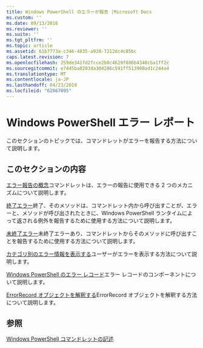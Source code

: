 ```yaml
---
title: Windows PowerShell のエラーが報告 |Microsoft Docs
ms.custom: ''
ms.date: 09/13/2016
ms.reviewer: ''
ms.suite: ''
ms.tgt_pltfrm: ''
ms.topic: article
ms.assetid: 61b7773a-c346-4835-a928-7212dc4c85bc
caps.latest.revision: 7
ms.openlocfilehash: 259de341fd2fcce2b0c4629f806b4348cba1ff2c
ms.sourcegitcommit: e7445ba8203da304286c591ff513900ad1c244a4
ms.translationtype: MT
ms.contentlocale: ja-JP
ms.lasthandoff: 04/23/2019
ms.locfileid: "62067095"
---
```

# <a name="windows-powershell-error-reporting"></a>Windows PowerShell エラー レポート

このセクションのトピックでは、コマンドレットがエラーを報告する方法について説明します。

## <a name="in-this-section"></a>このセクションの内容

[エラー報告の概念](./error-reporting-concepts.md)コマンドレットは、エラーの報告に使用できる 2 つのメカニズムについて説明します。

[終了エラー](./terminating-errors.md)終了、そのメソッドは、コマンドレット内から呼び出すことが、エラーと、メソッドが呼び出されたときに、Windows PowerShell ランタイムによって返される例外を報告するために使用する方法について説明します。

[未終了エラー](./non-terminating-errors.md)未終了エラーあり、コマンドレットからそのメソッドに呼び出すことを報告するために使用する方法について説明します。

[カテゴリ別のエラー情報を表示する](./displaying-error-information.md)ユーザーがエラーを表示する方法について説明します。

[Windows PowerShell のエラー レコード](./windows-powershell-error-records.md)エラー レコードのコンポーネントについて説明します。

[ErrorRecord オブジェクトを解釈する](./interpreting-errorrecord-objects.md)ErrorRecord オブジェクトを解釈する方法について説明します。

## <a name="see-also"></a>参照

[Windows PowerShell コマンドレットの記述](./writing-a-windows-powershell-cmdlet.md)
